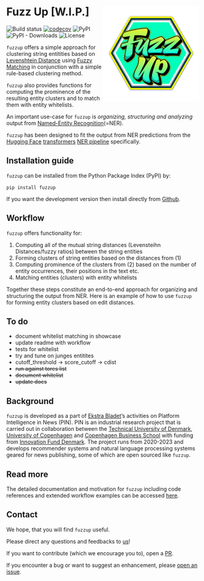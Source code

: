 # Fuzz Up [W.I.P.] <img src="https://raw.githubusercontent.com/ebanalyse/fuzzup/main/logo.png" align="right" height=250/>

![Build status](https://github.com/ebanalyse/fuzzup/workflows/build/badge.svg)
[![codecov](https://codecov.io/gh/ebanalyse/fuzzup/branch/main/graph/badge.svg?token=OB6LGFQZYX)](https://codecov.io/gh/ebanalyse/fuzzup)
![PyPI](https://img.shields.io/pypi/v/fuzzup.svg)
![PyPI - Downloads](https://img.shields.io/pypi/dm/fuzzup?color=green)
![License](https://img.shields.io/badge/license-MIT-blue.svg)

`fuzzup` offers a simple approach for clustering string entitities based on 
[Levenshtein Distance](https://en.wikipedia.org/wiki/Levenshtein_distance) using
[Fuzzy Matching](https://en.wikipedia.org/wiki/Fuzzy_matching_(computer-assisted_translation))
in conjunction with a simple rule-based clustering method. 

`fuzzup` also provides functions for computing the prominence of the resulting 
entity clusters and to match them with entity whitelists.

An important use-case for `fuzzup` is *organizing, structuring and analyzing* output from [Named-Entity Recognition](https://en.wikipedia.org/wiki/Named-entity_recognition)(=NER).

`fuzzup` has been designed to fit the output from NER predictions from the [Hugging Face](https://huggingface.co/) [transformers](https://github.com/huggingface/transformers) [NER pipeline](https://huggingface.co/docs/transformers/v4.16.2/en/main_classes/pipelines#transformers.TokenClassificationPipeline) specifically.

## Installation guide
`fuzzup` can be installed from the Python Package Index (PyPI) by:

```
pip install fuzzup
```

If you want the development version then install directly from [Github](https://github.com/ebanalyse/fuzzup).

## Workflow

`fuzzup` offers functionality for:

1. Computing all of the mutual string distances (Levensteihn Distances/fuzzy ratios) between the string entities
2. Forming clusters of string entities based on the distances from (1)
3. Computing prominence of the clusters from (2) based on the number of entity occurrences, their positions in the text etc.
4. Matching entities (clusters) with entity whitelists

Together these steps constitute an end-to-end approach for organizing and structuring the output from NER. Here is an example of how to use `fuzzup` for forming entity clusters based on edit distances.




## To do

- document whitelist matching in showcase
- update readme with workflow
- tests for whitelist
- try and tune on junges entitites
- cutoff_threshold -> score_cutoff -> cdist
- ~~run against tores list~~
- ~~document whitelist~~
- ~~update docs~~

## Background
`fuzzup` is developed as a part of [Ekstra Bladet](https://ekstrabladet.dk/)’s activities on Platform Intelligence in News (PIN). PIN is an industrial research project that is carried out in collaboration between the [Technical University of Denmark](https://www.dtu.dk/), [University of Copenhagen](https://www.ku.dk/) and [Copenhagen Business School](https://www.cbs.dk/) with funding from [Innovation Fund Denmark](https://innovationsfonden.dk/). The project runs from 2020-2023 and develops recommender systems and natural language processing systems geared for news publishing, some of which are open sourced like `fuzzup`.

## Read more
The detailed documentation and motivation for `fuzzup` including code references and
extended workflow examples can be accessed [here](https://ebanalyse.github.io/fuzzup/).

## Contact
We hope, that you will find `fuzzup` useful.

Please direct any questions and feedbacks to
[us](mailto:lars.kjeldgaard@eb.dk)!

If you want to contribute (which we encourage you to), open a
[PR](https://github.com/ebanalyse/fuzzup/pulls).

If you encounter a bug or want to suggest an enhancement, please 
[open an issue](https://github.com/ebanalyse/fuzzup/issues).

